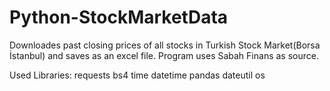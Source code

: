 # Python-StockMarketData
Downloades past closing prices of all stocks in Turkish Stock Market(Borsa İstanbul) and saves as an excel file. Program uses Sabah Finans as source.

Used Libraries:
requests
bs4
time
datetime
pandas
dateutil
os

